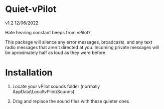 # Quiet-vPilot
v1.2 12/06/2022

Hate hearing constant beeps from vPilot? 

This package will silence any error messages, broadcasts, and any text radio messages that aren't directed at you. Incoming private messages will be aproximately half as loud as they were before.

# Installation
1) Locate your vPilot sounds folder (normally AppData\Local\vPilot\Sounds)

2) Drag and replace the sound files with these quieter ones
